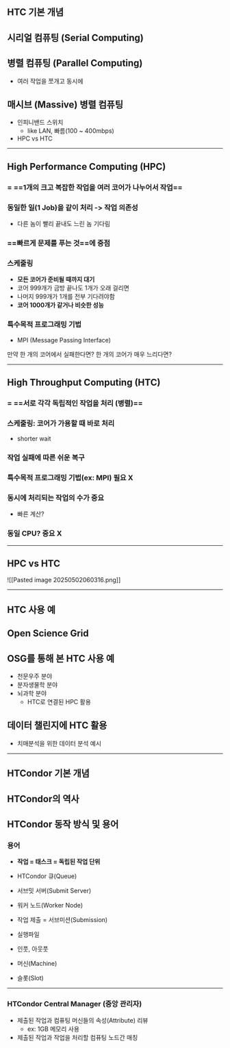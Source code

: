 ## **HTC 기본 개념**
## 시리얼 컴퓨팅 (Serial Computing)
## 병렬 컴퓨팅 (Parallel Computing)
- 여러 작업을 쪼개고 동시에
## 매시브 (Massive) 병렬 컴퓨팅 
- 인피니밴드 스위치
	- like LAN, 빠름(100 ~ 400mbps)
- HPC vs HTC

---
## High Performance Computing (HPC)
### = ==1개의 크고 복잡한 작업을 여러 코어가 나누어서 작업==
### 동일한 일(1 Job)을 같이 처리 -> 작업 의존성
- 다른 놈이 빨리 끝내도 느린 놈 기다림
### ==빠르게 문제를 푸는 것==에 중점
### 스케줄링
- **모든 코어가 준비될 때까지 대기**
- 코어 999개가 금방 끝나도 1개가 오래 걸리면 
- 나머지 999개가 1개를 전부 기다려야함
- **코어 1000개가 같거나 비슷한 성능**
### 특수목적 프로그래밍 기법
- MPI (Message Passing Interface)

만약 한 개의 코어에서 실패한다면?
한 개의 코어가 매우 느리다면?

---
## High Throughput Computing (HTC)
### = ==서로 각각 독립적인 작업을 처리 (병렬)==
### 스케줄링: 코어가 가용할 때 바로 처리
- shorter wait
### 작업 실패에 따른 쉬운 복구
### 특수목적 프로그래밍 기법(ex: MPI) 필요 X
### 동시에 처리되는 작업의 수가 중요
- 빠른 계산?
### 동일 CPU? 중요 X

---
## HPC vs HTC

![[Pasted image 20250502060316.png]]

---
## **HTC 사용 예**
## Open Science Grid
## OSG를 통해 본 HTC 사용 예
- 천문우주 분야
- 분자생물학 분야
- 뇌과학 분야
	- HTC로 연결된 HPC 활용
## 데이터 챌린지에 HTC 활용
- 치매분석을 위한 데이터 분석 예시

---
## **HTCondor 기본 개념**
## HTCondor의 역사
## HTCondor 동작 방식 및 용어
### 용어
- **작업 = 태스크 = 독립된 작업 단위**
- HTCondor 큐(Queue)
- 서브밋 서버(Submit Server)
- 워커 노드(Worker Node)
- 작업 제출 = 서브미션(Submission)

- 실행파일
- 인풋, 아웃풋
- 머신(Machine)
- 슬롯(Slot)

---
### HTCondor Central Manager (중앙 관리자)
- 제출된 작업과 컴퓨팅 머신들의 속성(Attribute) 리뷰
	- ex: 1GB 메모리 사용
- 제출된 작업과 작업을 처리할 컴퓨팅 노드간 매칭